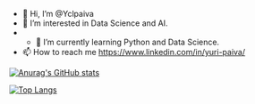 - 👋 Hi, I’m @Yclpaiva
- 👀 I’m interested in Data Science and AI.
- - 🌱 I’m currently learning Python and Data Science.
- 📫 How to reach me https://www.linkedin.com/in/yuri-paiva/

<!---
Yclpaiva/Yclpaiva is a ✨ special ✨ repository because its `README.md` (this file) appears on your GitHub profile.
You can click the Preview link to take a look at your changes.
--->
[![Anurag's GitHub stats](https://github-readme-stats.vercel.app/api?username=Yclpaiva&show&theme=dark&icons=true)](https://github.com/Yclpaiva/github-readme-stats)

[![Top Langs](https://github-readme-stats.vercel.app/api/top-langs/?username=Yclpaiva&theme=dark)](https://github.com/anuraghazra/github-readme-stats)
